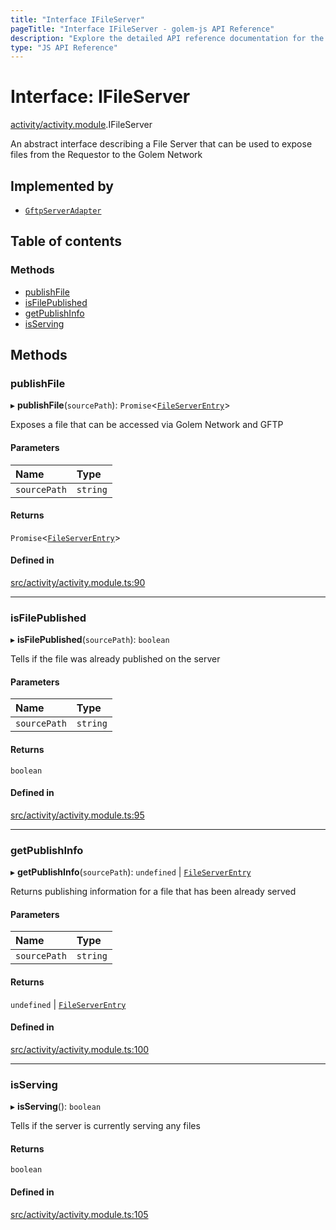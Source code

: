 ```yaml
---
title: "Interface IFileServer"
pageTitle: "Interface IFileServer - golem-js API Reference"
description: "Explore the detailed API reference documentation for the Interface IFileServer within the golem-js SDK for the Golem Network."
type: "JS API Reference"
---
```

# Interface: IFileServer

[activity/activity.module](../modules/activity_activity_module).IFileServer

An abstract interface describing a File Server that can be used to expose files from the Requestor to the Golem Network

## Implemented by

- [`GftpServerAdapter`](../classes/shared_storage_GftpServerAdapter.GftpServerAdapter)

## Table of contents

### Methods

- [publishFile](activity_activity_module.IFileServer#publishfile)
- [isFilePublished](activity_activity_module.IFileServer#isfilepublished)
- [getPublishInfo](activity_activity_module.IFileServer#getpublishinfo)
- [isServing](activity_activity_module.IFileServer#isserving)

## Methods

### publishFile

▸ **publishFile**(`sourcePath`): `Promise`\<[`FileServerEntry`](../modules/activity_activity_module#fileserverentry)\>

Exposes a file that can be accessed via Golem Network and GFTP

#### Parameters

| Name | Type |
| :------ | :------ |
| `sourcePath` | `string` |

#### Returns

`Promise`\<[`FileServerEntry`](../modules/activity_activity_module#fileserverentry)\>

#### Defined in

[src/activity/activity.module.ts:90](https://github.com/golemfactory/golem-js/blob/570126bc/src/activity/activity.module.ts#L90)

___

### isFilePublished

▸ **isFilePublished**(`sourcePath`): `boolean`

Tells if the file was already published on the server

#### Parameters

| Name | Type |
| :------ | :------ |
| `sourcePath` | `string` |

#### Returns

`boolean`

#### Defined in

[src/activity/activity.module.ts:95](https://github.com/golemfactory/golem-js/blob/570126bc/src/activity/activity.module.ts#L95)

___

### getPublishInfo

▸ **getPublishInfo**(`sourcePath`): `undefined` \| [`FileServerEntry`](../modules/activity_activity_module#fileserverentry)

Returns publishing information for a file that has been already served

#### Parameters

| Name | Type |
| :------ | :------ |
| `sourcePath` | `string` |

#### Returns

`undefined` \| [`FileServerEntry`](../modules/activity_activity_module#fileserverentry)

#### Defined in

[src/activity/activity.module.ts:100](https://github.com/golemfactory/golem-js/blob/570126bc/src/activity/activity.module.ts#L100)

___

### isServing

▸ **isServing**(): `boolean`

Tells if the server is currently serving any files

#### Returns

`boolean`

#### Defined in

[src/activity/activity.module.ts:105](https://github.com/golemfactory/golem-js/blob/570126bc/src/activity/activity.module.ts#L105)
